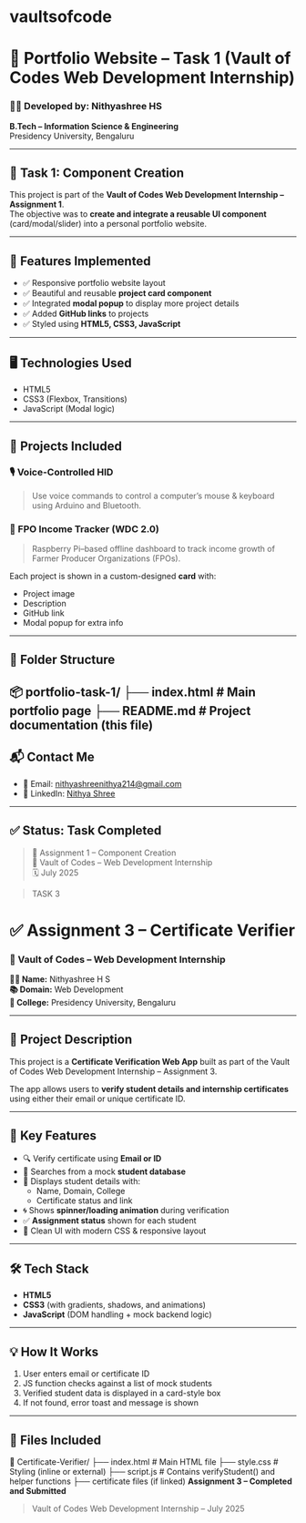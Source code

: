 
# vaultsofcode
# 💼 Portfolio Website – Task 1 (Vault of Codes Web Development Internship)

### 👩‍💻 Developed by: Nithyashree HS  
**B.Tech – Information Science & Engineering**  
Presidency University, Bengaluru

---

## 📌 Task 1: Component Creation

This project is part of the **Vault of Codes Web Development Internship – Assignment 1**.  
The objective was to **create and integrate a reusable UI component** (card/modal/slider) into a personal portfolio website.

---

## 🧩 Features Implemented

- ✅ Responsive portfolio website layout
- ✅ Beautiful and reusable **project card component**
- ✅ Integrated **modal popup** to display more project details
- ✅ Added **GitHub links** to projects
- ✅ Styled using **HTML5, CSS3, JavaScript**

---

## 🖥️ Technologies Used

- HTML5
- CSS3 (Flexbox, Transitions)
- JavaScript (Modal logic)

---

## 🎯 Projects Included

### 🎙 Voice-Controlled HID
> Use voice commands to control a computer’s mouse & keyboard using Arduino and Bluetooth.

### 🌾 FPO Income Tracker (WDC 2.0)
> Raspberry Pi–based offline dashboard to track income growth of Farmer Producer Organizations (FPOs).

Each project is shown in a custom-designed **card** with:
- Project image
- Description
- GitHub link
- Modal popup for extra info

---

## 📁 Folder Structure

📦 portfolio-task-1/
├── index.html # Main portfolio page
├── README.md # Project documentation (this file)
---

## 📬 Contact Me

- 📧 Email: [nithyashreenithya214@gmail.com](mailto:nithyashreenithya214@gmail.com)
- 🔗 LinkedIn: [Nithya Shree](https://www.linkedin.com/in/nithya-shree-8802542b3)

---

## ✅ Status: Task Completed

> 📌 Assignment 1 – Component Creation  
> 🏢 Vault of Codes – Web Development Internship  
> 🗓️ July 2025




> TASK 3
# ✅ Assignment 3 – Certificate Verifier
### 💼 Vault of Codes – Web Development Internship

**👩‍💻 Name:** Nithyashree H S  
**📚 Domain:** Web Development  
**🏫 College:** Presidency University, Bengaluru

---

## 📌 Project Description

This project is a **Certificate Verification Web App** built as part of the Vault of Codes Web Development Internship – Assignment 3.

The app allows users to **verify student details and internship certificates** using either their email or unique certificate ID.

---

## 🎯 Key Features

- 🔍 Verify certificate using **Email or ID**
- 🧠 Searches from a mock **student database**
- 📄 Displays student details with:
  - Name, Domain, College
  - Certificate status and link
- 🌀 Shows **spinner/loading animation** during verification
- ✅ **Assignment status** shown for each student
- 🌟 Clean UI with modern CSS & responsive layout

---

## 🛠️ Tech Stack

- **HTML5**
- **CSS3** (with gradients, shadows, and animations)
- **JavaScript** (DOM handling + mock backend logic)

---

## 💡 How It Works

1. User enters email or certificate ID
2. JS function checks against a list of mock students
3. Verified student data is displayed in a card-style box
4. If not found, error toast and message is shown

---

## 📂 Files Included

📁 Certificate-Verifier/
├── index.html # Main HTML file
├── style.css # Styling (inline or external)
├── script.js # Contains verifyStudent() and helper functions
├── certificate files (if linked)
**Assignment 3 – Completed and Submitted**  
> Vault of Codes Web Development Internship – July 2025
